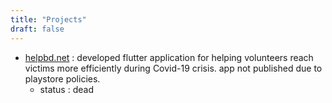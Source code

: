 ```yaml
---
title: "Projects"
draft: false
---
```


- [helpbd.net](http://helpbd.net/) : developed flutter application for helping volunteers reach victims more efficiently during Covid-19 crisis. app not published due to playstore policies.
  - status : dead

